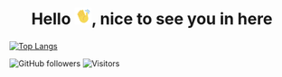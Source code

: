 <h1 align="center"> Hello <img src="https://github.com/Luandre11/Luandre11/blob/main/images/handHi-unscreen.gif" alt="Wavy Hand" width="30px">, nice to see you in here </h1>


<h3 align="center"> </h3>


<a href="https://github.com/anuraghazra/github-readme-stats">
  <img src="https://github-readme-stats.vercel.app/api/top-langs/?username=Luandre11&layout=donut-vertical&theme=dracula" alt="Top Langs">
</a>


![GitHub followers](https://img.shields.io/github/followers/Luandre11?style=social)
![Visitors](https://visitor-badge.laobi.icu/badge?page_id=Luandre11.Luandre11) 



